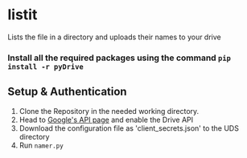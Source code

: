 # listit
Lists the file in a directory and uploads their names to your drive
### Install all the required packages using the command `pip install -r pyDrive`

## Setup & Authentication

1. Clone the Repository in the needed working directory.
2. Head to [Google's API page](https://developers.google.com/drive/api/v3/quickstart/python) and enable the Drive API
3. Download the configuration file as 'client_secrets.json' to the UDS directory
4. Run `namer.py`

